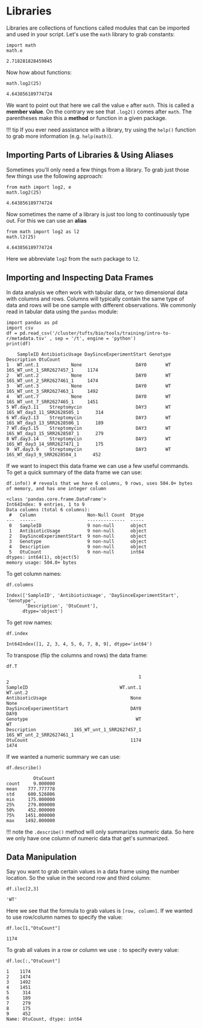 # Libraries

Libraries are collections of functions called modules that can be imported and used in your script. Let's use the `math` library to grab constants:

```
import math
math.e
```

```
2.718281828459045
```

Now how about functions:

```
math.log2(25)
```

```
4.643856189774724
```
We want to point out that here we call the value `e` after `math`. This is called a **member value**. On the contrary we see that `.log2()` comes after `math`. The parentheses make this a **method** or function in a given package. 

!!! tip
    If you ever need assistance with a library, try using the `help()` function to grab more information (e.g. `help(math)`).
    
## Importing Parts of Libraries & Using Aliases

Sometimes you'll only need a few things from a library. To grab just those few things use the following approach:

```
from math import log2, e
math.log2(25)
```

```
4.643856189774724
```

Now sometimes the name of a library is just too long to continuously type out. For this we can use an **alias**

```
from math import log2 as l2
math.l2(25)
```

```
4.643856189774724
```

Here we abbreviate `log2` from the `math` package to `l2`.

## Importing and Inspecting Data Frames 

In data analysis we often work with tabular data, or two dimensional data with columns and rows. Columns will typically contain the same type of data and rows will be one sample with different observations. We commonly read in tabular data using the `pandas` module:

```
import pandas as pd
import csv
df = pd.read_csv('/cluster/tufts/bio/tools/training/intro-to-r/metadata.tsv' , sep = '/t', engine = 'python')
print(df)
```

```
    SampleID AntibioticUsage DaySinceExperimentStart Genotype                 Description OtuCount
1   WT.unt.1            None                    DAY0       WT   16S_WT_unt_1_SRR2627457_1     1174
2   WT.unt.2            None                    DAY0       WT   16S_WT_unt_2_SRR2627461_1     1474
3   WT.unt.3            None                    DAY0       WT   16S_WT_unt_3_SRR2627463_1     1492
4   WT.unt.7            None                    DAY0       WT   16S_WT_unt_7_SRR2627465_1     1451
5 WT.day3.11    Streptomycin                    DAY3       WT 16S_WT_day3_11_SRR2628505_1      314
6 WT.day3.13    Streptomycin                    DAY3       WT 16S_WT_day3_13_SRR2628506_1      189
7 WT.day3.15    Streptomycin                    DAY3       WT 16S_WT_day3_15_SRR2628507_1      279
8 WT.day3.14    Streptomycin                    DAY3       WT 16S_WT_day3_14_SRR2627471_1      175
9  WT.day3.9    Streptomycin                    DAY3       WT  16S_WT_day3_9_SRR2628504_1      452
```

If we want to inspect this data frame we can use a few useful commands. To get a quick summary of the data frame we can use:

```
df.info() # reveals that we have 6 columns, 9 rows, uses 504.0+ bytes of memory, and has one integer column
```

```
<class 'pandas.core.frame.DataFrame'>
Int64Index: 9 entries, 1 to 9
Data columns (total 6 columns):
 #   Column                   Non-Null Count  Dtype 
---  ------                   --------------  ----- 
 0   SampleID                 9 non-null      object
 1   AntibioticUsage          9 non-null      object
 2   DaySinceExperimentStart  9 non-null      object
 3   Genotype                 9 non-null      object
 4   Description              9 non-null      object
 5   OtuCount                 9 non-null      int64 
dtypes: int64(1), object(5)
memory usage: 504.0+ bytes
```

To get column names:

```
df.columns
```

```
Index(['SampleID', 'AntibioticUsage', 'DaySinceExperimentStart', 'Genotype',
       'Description', 'OtuCount'],
      dtype='object')
```

To get row names:

```
df.index
```

```
Int64Index([1, 2, 3, 4, 5, 6, 7, 8, 9], dtype='int64')
```

To transpose (flip the columns and rows) the data frame:

```
df.T
```

```
                                                 1                          2  
SampleID                                  WT.unt.1                   WT.unt.2   
AntibioticUsage                               None                       None   
DaySinceExperimentStart                       DAY0                       DAY0   
Genotype                                        WT                         WT   
Description              16S_WT_unt_1_SRR2627457_1  16S_WT_unt_2_SRR2627461_1   
OtuCount                                      1174                       1474   
```

If we wanted a numeric summary we can use:

```
df.describe()
```

```
          OtuCount
count     9.000000
mean    777.777778
std     600.526806
min     175.000000
25%     279.000000
50%     452.000000
75%    1451.000000
max    1492.000000
```

!!! note
    the `.describe()` method will only summarizes numeric data. So here we only have one column of numeric data that get's summarized.

## Data Manipulation

Say you want to grab certain values in a data frame using the number location. So the value in the second row and third column:

```
df.iloc[2,3]
```

```
'WT'
```
Here we see that the formula to grab values is `[row, column]`. If we wanted to use row/column names to specify the value:

```
df.loc[1,"OtuCount"]
```

```
1174
```

To grab all values in a row or column we use `:` to specify every value:

```
df.loc[:,"OtuCount"]
```

```
1    1174
2    1474
3    1492
4    1451
5     314
6     189
7     279
8     175
9     452
Name: OtuCount, dtype: int64
```
